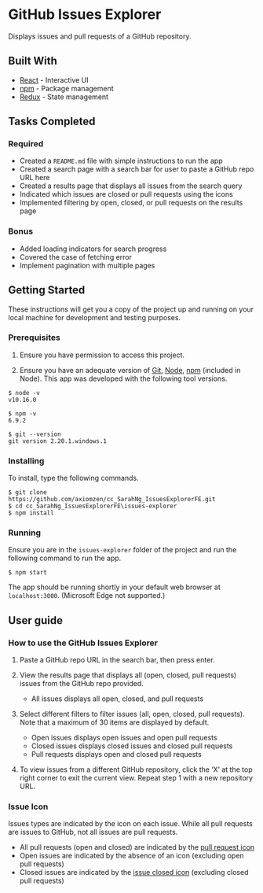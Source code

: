 # GitHub Issues Explorer

Displays issues and pull requests of a GitHub repository.

## Built With

- [React](https://reactjs.org/) - Interactive UI
- [npm](https://www.npmjs.com/) - Package management
- [Redux](https://redux.js.org/) - State management

## Tasks Completed

### Required

- Created a `README.md` file with simple instructions to run the app
- Created a search page with a search bar for user to paste a GitHub repo URL here
- Created a results page that displays all issues from the search query
- Indicated which issues are closed or pull requests using the icons
- Implemented filtering by open, closed, or pull requests on the results page

### Bonus

- Added loading indicators for search progress
- Covered the case of fetching error
- Implement pagination with multiple pages

## Getting Started

These instructions will get you a copy of the project up and running on your local machine for development and testing purposes.

### Prerequisites

1. Ensure you have permission to access this project.

2. Ensure you have an adequate version of [Git](https://git-scm.com/book/en/v2/Getting-Started-Installing-Git), [Node](http://nodejs.org/), [npm](https://npmjs.org/) (included in Node). This app was developed with the following tool versions.

```
$ node -v
v10.16.0

$ npm -v
6.9.2

$ git --version
git version 2.20.1.windows.1
```

### Installing

To install, type the following commands.

```
$ git clone https://github.com/axiomzen/cc_SarahNg_IssuesExplorerFE.git
$ cd cc_SarahNg_IssuesExplorerFE\issues-explorer
$ npm install
```

### Running

Ensure you are in the `issues-explorer` folder of the project and run the following command to run the app.

```
$ npm start
```

The app should be running shortly in your default web browser at `localhost:3000`. (Microsoft Edge not supported.)

## User guide

### How to use the GitHub Issues Explorer

1. Paste a GitHub repo URL in the search bar, then press enter.

2. View the results page that displays all (open, closed, pull requests) issues from the GitHub repo provided.
   - All issues displays all open, closed, and pull requests
3. Select different filters to filter issues (all, open, closed, pull requests). Note that a maximum of 30 items are displayed by default.
   - Open issues displays open issues and open pull requests
   - Closed issues displays closed issues and closed pull requests
   - Pull requests displays open and closed pull requests

4. To view issues from a different GitHub repository, click the ‘X’ at the top right corner to exit the current view. Repeat step 1 with a new repository URL.

### Issue Icon

Issues types are indicated by the icon on each issue. While all pull requests are issues to GitHub, not all issues are pull requests.

- All pull requests (open and closed) are indicated by the [pull request icon](https://octicons.github.com/icon/git-pull-request/)
- Open issues are indicated by the absence of an icon (excluding open pull requests)
- Closed issues are indicated by the  [issue closed icon](https://octicons.github.com/icon/issue-closed/) (excluding closed pull requests)